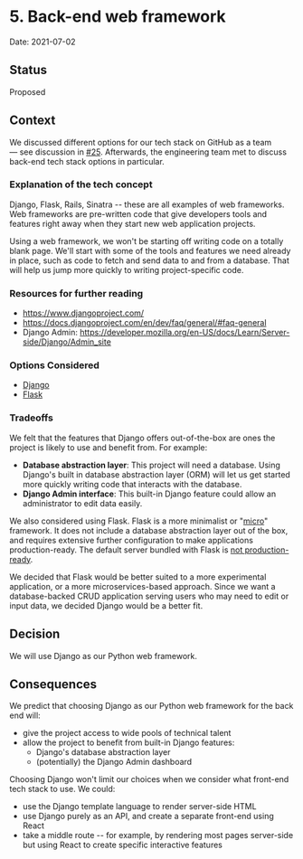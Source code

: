 # 5. Back-end web framework

Date: 2021-07-02

## Status

Proposed

## Context

We discussed different options for our tech stack on GitHub as a team — see discussion in [#25](https://github.com/18F/OPRE-Unicorn/issues/25). Afterwards, the engineering team met to discuss back-end tech stack options in particular. 

### Explanation of the tech concept

Django, Flask, Rails, Sinatra -- these are all examples of web frameworks. Web frameworks are pre-written code that give developers tools and features right away when they start new web application projects. 

Using a web framework, we won't be starting off writing code on a totally blank page. We'll start with some of the tools and features we need already in place, such as code to fetch and send data to and from a database. That will help us jump more quickly to writing project-specific code. 

### Resources for further reading

+ https://www.djangoproject.com/
+ https://docs.djangoproject.com/en/dev/faq/general/#faq-general 
+ Django Admin: https://developer.mozilla.org/en-US/docs/Learn/Server-side/Django/Admin_site

### Options Considered 

* [Django](https://www.djangoproject.com/)
* [Flask](https://flask.palletsprojects.com/en/2.0.x/)

### Tradeoffs 

We felt that the features that Django offers out-of-the-box are ones the project is likely to use and benefit from. For example: 

* **Database abstraction layer**: This project will need a database. Using Django's built in database abstraction layer (ORM) will let us get started more quickly writing code that interacts with the database. 
* **Django Admin interface**: This built-in Django feature could allow an administrator to edit data easily.

We also considered using Flask. Flask is a more minimalist or "[micro](https://flask.palletsprojects.com/en/2.0.x/foreword/#what-does-micro-mean)" framework. It does not include a database abstraction layer out of the box, and requires extensive further configuration to make applications production-ready. The default server bundled with Flask is [not production-ready](https://stackoverflow.com/questions/12269537/is-the-server-bundled-with-flask-safe-to-use-in-production/12269934#12269934).

We decided that Flask would be better suited to a more experimental application, or a more microservices-based approach. Since we want a database-backed CRUD application serving users who may need to edit or input data, we decided Django would be a better fit.

## Decision

We will use Django as our Python web framework. 

## Consequences

We predict that choosing Django as our Python web framework for the back end will:

* give the project access to wide pools of technical talent
* allow the project to benefit from built-in Django features:
  * Django's database abstraction layer
  * (potentially) the Django Admin dashboard

Choosing Django won't limit our choices when we consider what front-end tech stack to use. We could: 

* use the Django template language to render server-side HTML
* use Django purely as an API, and create a separate front-end using React
* take a middle route -- for example, by rendering most pages server-side but using React to create specific interactive features
